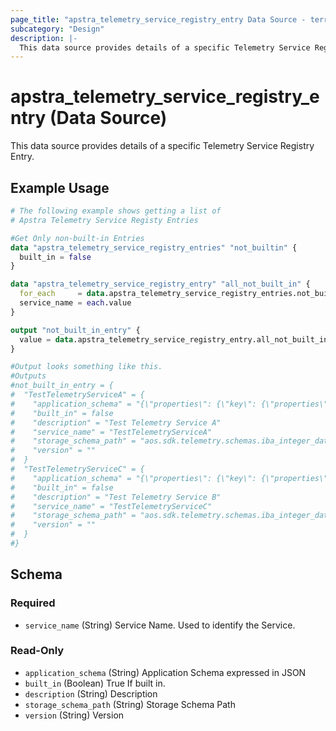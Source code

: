 ```yaml
---
page_title: "apstra_telemetry_service_registry_entry Data Source - terraform-provider-apstra"
subcategory: "Design"
description: |-
  This data source provides details of a specific Telemetry Service Registry Entry.
---
```


# apstra_telemetry_service_registry_entry (Data Source)

This data source provides details of a specific Telemetry Service Registry Entry.


## Example Usage

```terraform
# The following example shows getting a list of
# Apstra Telemetry Service Registy Entries

#Get Only non-built-in Entries
data "apstra_telemetry_service_registry_entries" "not_builtin" {
  built_in = false
}

data "apstra_telemetry_service_registry_entry" "all_not_built_in" {
  for_each     = data.apstra_telemetry_service_registry_entries.not_builtin.service_names
  service_name = each.value
}

output "not_built_in_entry" {
  value = data.apstra_telemetry_service_registry_entry.all_not_built_in
}

#Output looks something like this.
#Outputs
#not_built_in_entry = {
#  "TestTelemetryServiceA" = {
#    "application_schema" = "{\"properties\": {\"key\": {\"properties\": {\"authenticated_vlan\": {\"type\": \"string\"}, \"authorization_status\": {\"type\": \"string\"}, \"fallback_vlan_active\": {\"enum\": [\"True\", \"False\"], \"type\": \"string\"}, \"port_status\": {\"enum\": [\"authorized\", \"blocked\"], \"type\": \"string\"}, \"supplicant_mac\": {\"pattern\": \"^([0-9A-Fa-f]{2}[:-]){5}([0-9A-Fa-f]{2})$\", \"type\": \"string\"}}, \"required\": [\"supplicant_mac\", \"authenticated_vlan\", \"authorization_status\", \"port_status\", \"fallback_vlan_active\"], \"type\": \"object\"}, \"value\": {\"description\": \"0 in case of blocked, 1 in case of authorized\", \"type\": \"integer\"}}, \"required\": [\"key\", \"value\"], \"type\": \"object\"}"
#    "built_in" = false
#    "description" = "Test Telemetry Service A"
#    "service_name" = "TestTelemetryServiceA"
#    "storage_schema_path" = "aos.sdk.telemetry.schemas.iba_integer_data"
#    "version" = ""
#  }
#  "TestTelemetryServiceC" = {
#    "application_schema" = "{\"properties\": {\"key\": {\"properties\": {\"authenticated_vlan\": {\"type\": \"string\"}, \"authorization_status\": {\"type\": \"string\"}, \"fallback_vlan_active\": {\"enum\": [\"True\", \"False\"], \"type\": \"string\"}, \"port_status\": {\"enum\": [\"authorized\", \"blocked\"], \"type\": \"string\"}, \"supplicant_mac\": {\"pattern\": \"^([0-9A-Fa-f]{2}[:-]){5}([0-9A-Fa-f]{2})$\", \"type\": \"string\"}}, \"required\": [\"supplicant_mac\", \"authenticated_vlan\", \"authorization_status\", \"port_status\", \"fallback_vlan_active\"], \"type\": \"object\"}, \"value\": {\"description\": \"0 in case of blocked, 1 in case of authorized\", \"type\": \"integer\"}}, \"required\": [\"key\", \"value\"], \"type\": \"object\"}"
#    "built_in" = false
#    "description" = "Test Telemetry Service B"
#    "service_name" = "TestTelemetryServiceC"
#    "storage_schema_path" = "aos.sdk.telemetry.schemas.iba_integer_data"
#    "version" = ""
#  }
#}
```

<!-- schema generated by tfplugindocs -->
## Schema

### Required

- `service_name` (String) Service Name. Used to identify the Service.

### Read-Only

- `application_schema` (String) Application Schema expressed in JSON
- `built_in` (Boolean) True If built in.
- `description` (String) Description
- `storage_schema_path` (String) Storage Schema Path
- `version` (String) Version
